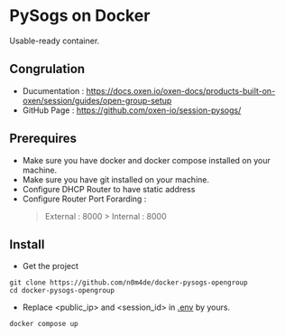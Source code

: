 # PySogs on Docker
Usable-ready container.

## Congrulation 

- Ducumentation : https://docs.oxen.io/oxen-docs/products-built-on-oxen/session/guides/open-group-setup
- GitHub Page : https://github.com/oxen-io/session-pysogs/

## Prerequires
- Make sure you have docker and docker compose installed on your machine.
- Make sure you have git installed on your machine.
- Configure DHCP Router to have static address
- Configure Router Port Forarding :
  > External : 8000 > Internal : 8000

## Install

- Get the project
```
git clone https://github.com/n0m4de/docker-pysogs-opengroup
cd docker-pysogs-opengroup
```

- Replace <public_ip> and <session_id> in [.env]() by yours.


```
docker compose up
```


